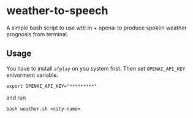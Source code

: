 # weather-to-speech
A simple bash script to use wttr.in + openai to produce spoken weather prognosis from terminal. 

## Usage

You have to install `afplay` on you system first. Then set `OPENAI_API_KEY` enivorment variable.
```
export OPENAI_API_KEY="*********"
```
and run 
```
bash weather.sh <city-name>
```